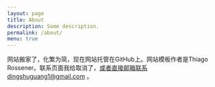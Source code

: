 ```yaml
---
layout: page
title: About
description: Some description.
permalink: /about/
menu: true
---
```


网站搬家了，化繁为简，现在网站托管在GitHub上。网站模板作者是Thiago Rossener。联系页面我给取消了，或者直接邮箱联系dingshuguang1@gmail.com 。
